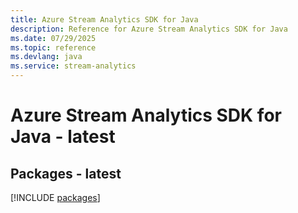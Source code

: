 ```yaml
---
title: Azure Stream Analytics SDK for Java
description: Reference for Azure Stream Analytics SDK for Java
ms.date: 07/29/2025
ms.topic: reference
ms.devlang: java
ms.service: stream-analytics
---
```

# Azure Stream Analytics SDK for Java - latest
## Packages - latest
[!INCLUDE [packages](stream-analytics-index.md)]